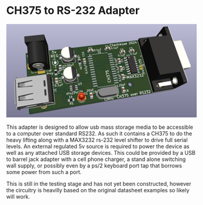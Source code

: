 # CH375 to RS-232 Adapter

![3D Render of PCB](images/3d_render_top.png)

This adapter is designed to allow usb mass storage media to be accessible to a computer over standard RS232. As such it contains a CH375 to do the heavy lifting along with a MAX3232 rs-232 level shifter to drive full serial levels. An external regulated 5v source is required to power the device as well as any attached USB storage devices. This could be provided by a USB to barrel jack adapter with a cell phone charger, a stand alone switching wall supply, or possibly even by a ps/2 keyboard port tap that borrows some power from such a port.

This is still in the testing stage and has not yet been constructed, however the circuitry is heavilly based on the original datasheet examples so likely will work.


